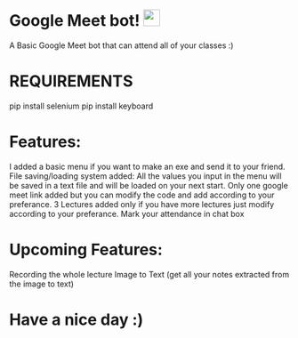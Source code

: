 # Google Meet bot! <img src="https://raw.githubusercontent.com/MartinHeinz/MartinHeinz/master/wave.gif" width="30px">

A Basic Google Meet bot that can attend all of your classes :)

# REQUIREMENTS
  pip install selenium
  pip install keyboard
 
# Features:
I added a basic menu if you want to make an exe and send it to your friend.
File saving/loading system added:
All the values you input in the menu will be saved in a text file and will be loaded on your next start.
Only one google meet link added but you can modify the code and add according to your preferance.
3 Lectures added only if you have more lectures just modify according to your preferance.
Mark your attendance in chat box

# Upcoming Features:
Recording the whole lecture
Image to Text (get all your notes extracted from the image to text)

# Have a nice day :)
